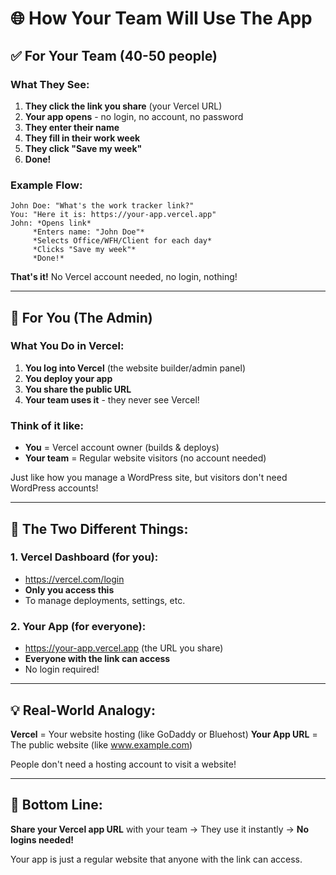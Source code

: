 # 🌐 How Your Team Will Use The App

## ✅ For Your Team (40-50 people)

### What They See:
1. **They click the link you share** (your Vercel URL)
2. **Your app opens** - no login, no account, no password
3. **They enter their name**
4. **They fill in their work week**
5. **They click "Save my week"**
6. **Done!**

### Example Flow:
```
John Doe: "What's the work tracker link?"
You: "Here it is: https://your-app.vercel.app"
John: *Opens link*
     *Enters name: "John Doe"*
     *Selects Office/WFH/Client for each day*
     *Clicks "Save my week"*
     *Done!*
```

**That's it!** No Vercel account needed, no login, nothing!

---

## 🔐 For You (The Admin)

### What You Do in Vercel:
1. **You log into Vercel** (the website builder/admin panel)
2. **You deploy your app**
3. **You share the public URL**
4. **Your team uses it** - they never see Vercel!

### Think of it like:
- **You** = Vercel account owner (builds & deploys)
- **Your team** = Regular website visitors (no account needed)

Just like how you manage a WordPress site, but visitors don't need WordPress accounts!

---

## 🎯 The Two Different Things:

### 1. **Vercel Dashboard** (for you):
- https://vercel.com/login
- **Only you access this**
- To manage deployments, settings, etc.

### 2. **Your App** (for everyone):
- https://your-app.vercel.app (the URL you share)
- **Everyone with the link can access**
- No login required!

---

## 💡 Real-World Analogy:

**Vercel** = Your website hosting (like GoDaddy or Bluehost)
**Your App URL** = The public website (like www.example.com)

People don't need a hosting account to visit a website!

---

## 🎊 Bottom Line:

**Share your Vercel app URL** with your team → They use it instantly → **No logins needed!**

Your app is just a regular website that anyone with the link can access.

